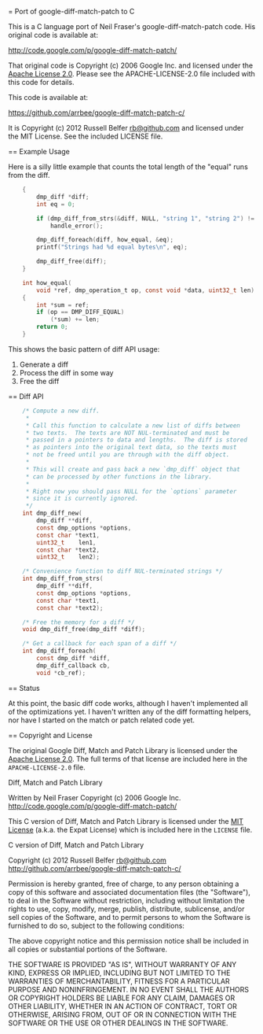 = Port of google-diff-match-patch to C

This is a C language port of Neil Fraser's google-diff-match-patch code.
His original code is available at:

  http://code.google.com/p/google-diff-match-patch/

That original code is Copyright (c) 2006 Google Inc. and licensed
under the [Apache License 2.0](http://www.apache.org/licenses/LICENSE-2.0).
Please see the APACHE-LICENSE-2.0 file included with this code
for details.

This code is available at:

  https://github.com/arrbee/google-diff-match-patch-c/

It is Copyright (c) 2012 Russell Belfer <rb@github.com> and licensed
under the MIT License.  See the included LICENSE file.

== Example Usage

Here is a silly little example that counts the total length of the
"equal" runs from the diff.
```c
	{
		dmp_diff *diff;
		int eq = 0;

		if (dmp_diff_from_strs(&diff, NULL, "string 1", "string 2") != 0)
			handle_error();

		dmp_diff_foreach(diff, how_equal, &eq);
		printf("Strings had %d equal bytes\n", eq);

		dmp_diff_free(diff);
	}

	int how_equal(
		void *ref, dmp_operation_t op, const void *data, uint32_t len)
	{
		int *sum = ref;
		if (op == DMP_DIFF_EQUAL)
			(*sum) += len;
		return 0;
	}
```

This shows the basic pattern of diff API usage:
1. Generate a diff
2. Process the diff in some way
3. Free the diff

== Diff API

```c
	/* Compute a new diff.
	 *
	 * Call this function to calculate a new list of diffs between
	 * two texts.  The texts are NOT NUL-terminated and must be
	 * passed in a pointers to data and lengths.  The diff is stored
	 * as pointers into the original text data, so the texts must
	 * not be freed until you are through with the diff object.
	 *
	 * This will create and pass back a new `dmp_diff` object that
	 * can be processed by other functions in the library.
	 *
	 * Right now you should pass NULL for the `options` parameter
	 * since it is currently ignored.
	 */
	int dmp_diff_new(
		dmp_diff **diff,
		const dmp_options *options,
		const char *text1,
		uint32_t    len1,
		const char *text2,
		uint32_t    len2);

	/* Convenience function to diff NUL-terminated strings */
	int dmp_diff_from_strs(
		dmp_diff **diff,
		const dmp_options *options,
		const char *text1,
		const char *text2);

	/* Free the memory for a diff */
	void dmp_diff_free(dmp_diff *diff);

	/* Get a callback for each span of a diff */
	int dmp_diff_foreach(
		const dmp_diff *diff,
		dmp_diff_callback cb,
		void *cb_ref);
```

== Status

At this point, the basic diff code works, although I haven't
implemented all of the optimizations yet.  I haven't written any
of the diff formatting helpers, nor have I started on the match
or patch related code yet.

== Copyright and License

The original Google Diff, Match and Patch Library is licensed under
the [Apache License 2.0](http://www.apache.org/licenses/LICENSE-2.0).
The full terms of that license are included here in the
`APACHE-LICENSE-2.0` file.

Diff, Match and Patch Library

  Written by Neil Fraser
  Copyright (c) 2006 Google Inc.
  <http://code.google.com/p/google-diff-match-patch/>

This C version of Diff, Match and Patch Library is licensed under
the [MIT License](http://www.opensource.org/licenses/MIT) (a.k.a.
the Expat License) which is included here in the `LICENSE` file.

C version of Diff, Match and Patch Library

  Copyright (c) 2012 Russell Belfer <rb@github.com>
  <http://github.com/arrbee/google-diff-match-patch-c/>

Permission is hereby granted, free of charge, to any person obtaining a copy of this software and associated documentation files (the "Software"), to deal in the Software without restriction, including without limitation the rights to use, copy, modify, merge, publish, distribute, sublicense, and/or sell copies of the Software, and to permit persons to whom the Software is furnished to do so, subject to the following conditions:

The above copyright notice and this permission notice shall be included in all copies or substantial portions of the Software.

THE SOFTWARE IS PROVIDED "AS IS", WITHOUT WARRANTY OF ANY KIND, EXPRESS OR IMPLIED, INCLUDING BUT NOT LIMITED TO THE WARRANTIES OF MERCHANTABILITY, FITNESS FOR A PARTICULAR PURPOSE AND NONINFRINGEMENT. IN NO EVENT SHALL THE AUTHORS OR COPYRIGHT HOLDERS BE LIABLE FOR ANY CLAIM, DAMAGES OR OTHER LIABILITY, WHETHER IN AN ACTION OF CONTRACT, TORT OR OTHERWISE, ARISING FROM, OUT OF OR IN CONNECTION WITH THE SOFTWARE OR THE USE OR OTHER DEALINGS IN THE SOFTWARE.


